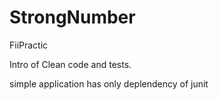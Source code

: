 # StrongNumber
FiiPractic

Intro of Clean code and tests.

simple application has only deplendency of junit

